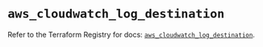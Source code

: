 # `aws_cloudwatch_log_destination`

Refer to the Terraform Registry for docs: [`aws_cloudwatch_log_destination`](https://registry.terraform.io/providers/hashicorp/aws/5.88.0/docs/resources/cloudwatch_log_destination).
